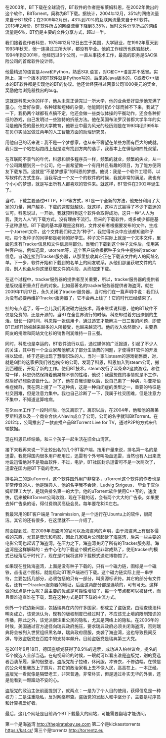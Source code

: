 在2003年，BT下载在全球流行，BT软件的作者是布莱姆科恩，在2002年做出的这个软件，BitTorrent，简称为BT下载。据统计，2004年12月，35%的网络流量来自于BT软件；在2009年2月份，43%到70%的互联网流量来自于BT软件。2013年2月份，BT软件所占的网络流量下降到3.35%，当时文件分享所占的网络流量是6%，BT仍是主要的文件分享方式，超过一半。



我们接着说作者科恩，1975年12月12日出生于美国，大学肄业，在1992年夏天到1993年秋天，他一连换过三所大学，都没有毕业。他的工作经历也跌宕起伏，1994年到2001年，他经历过6个公司，一直从事技术工作，最高的职务是SAC保险公司的首席软件设计师。

他最精通的语言是Java和Python，熟悉SQL语言，对C和C++语言并不感冒。实际上，第一个版本的BT软件就是Python写的，后来的Java版本的，C或者C++版本的BT软件都是实现他的BT的协议。他还曾经获得过网景公司1000美元的奖金，奖励他给浏览器找出的bug。

这就是科恩大体的样子，他从未真正读完过一所大学，他的业余爱好显示他充满了童心，他爱好杂耍，各种球和短棒的杂耍，他能同时扔5个球而掉不下来，我试了一下，我扔两个球都有点搞不定，他还会做一些类似体操的平衡动作，还会各种折纸的游戏，自己发明过一些独特的折纸方法。他在英国布法罗汉普郡大学半年的实习是他所受的最长的大学教育，他职业中最为风光的经历则是在1993年到1995年在贝尔实验室做过两年的人工智能方面的助理研究员。

用他自己的话来说：我不是一个梦想家，也从来不奢望在某些方面有巨大的成就。我只是一个站在起跑线上但是没有找到方向的选手，我基本上在徘徊和四处观望。

在互联网不景气的年代，科恩和很多程序员一样，频繁的就业，频繁的失业，从一个公司跳槽到另一个公司，他一直希望做一个有用并且有趣的项目，为了能方便网友下载东西。这就是“不是梦想家”的科恩的梦想。他说：我是一个软件工程师，以写软件的方式生存，当我写出一个又一个的软件的时候，我就非常的满足。我也有个小小的梦想，就是写出所有人都喜欢的软件来。就这样，BT软件在2002年诞生了。

当时，下载主要通过HTTP，FTP等方式，BT是一个全新的方法，他充分利用了大家的力量，用户越多，下载的速度就越快，就这样，这种方式赢得了不少下载迷的认可。科恩说过，一开始，我就预料到这个软件会取得成功，这只一种“人人为我，我为人人”的下载方式，没有理由不流行。后来的下载软件，或多或少都是基于这种思想。BT下载的基本原理是这样的，文件发布者根据要发布的文件，生成一个.torrent文件，这个文件我们称之为“种子”，我觉得听众中应该都知道种子吧，每个发种子的同学都是老师的好学生。种子文件实际上就是一个文本文件，里面包含有Tracker信息和文件信息两部分。当我们下载到这个种子文件后，使用某种客户端，例如迅雷，utorrent等，这个客户端会根据种子文件中提供的tracker信息，自动连接到Tracker服务器，从那里接收其它正在下载该文件的人的网址名单。下一步，软件开始和下载到的名单上的网友联系，从他们那里获取文件的片段，别人也会从你这里获取文件的片段，从而加速下载。

在这个过程中，tracker服务器的提供者至关重要，所以，tracker服务器的提供者是版权组织重点打击的对象。比如最著名的tracker服务器提供者海盗湾，就在2009年11月17日，永久关闭了tracker服务器，当时他们在一篇声明中说：我们认为没有必要再维护Tracker服务器了，它不会再上线了！它的时代已经结束了。

扯的有点远了，等一会儿我们再说磁力链技术。再来继续说科恩，他的BT软件不仅是免费的，还是开源的，当BT在全世界流行的时候，科恩却过着穷困潦倒的生活。很长一段时间，科恩靠一张信用卡，通过透支才能解决一日三餐的问题，即使BT已经开始被越来越多的人所接受，也越来越流行。他的收入依然很少，主要靠网友的捐赠和网站文化衫的销售利润维持一日三餐。

同时，科恩也是幸运的，BT软件流行以后，通过媒体的广泛报道，引起了不少人的关注，其中有一个企业家帮他解决了部分生活费的问题，才使得BT软件的开发得以延续。终于还是出现了慧眼识珠的人，当时一家叫steam的游戏销售商，对，就是G胖的这家把我们钱包掏空的公司，发现了科恩，科恩加入到steam公司，搬到西雅图，开始了新的工作。使用BT技术，steam发行了半条命2这款游戏。和往常一样，科恩仍然保持着他桀骜不驯的性格，他说：我最想做的事情就是不工作，然后好好想象该做什么。对了，他在自我诊断以后，说自己患了一种病，叫亚斯伯格症候群，我在网上搜了一下这种病，这是一种自闭症的类型之一，重要的特征是社交困难，但是注意力集中。我也自己诊断了一下，我属于社交困难，但是注意力不集中，不知道这算啥病。

在Steam工作了一段时间后，他又离职了。离职以后，在2004年，他和他的弟弟罗斯科恩以及一个商业合伙人Navin成立了公司，公司的名字就叫BitTorrent。在2012年，公司推出了一款直播产品BitTorrent Live for TV，通过P2P的方式来传输数据。

现在科恩已经结婚，和三个孩子一起生活在旧金山湾区。

接下来我再来说一下比较出名的几个BT客户端。按用户量来说，排名第一名的是迅雷。我觉得国内很多用户都用过，迅雷有个外号叫吸血迅雷，当然也有人出来洗地说迅雷绝对不是吸血软件，不过，电驴，BT社区封杀迅雷可不是一次两次了，迅雷在国内是BT下载的老大。

排名第二的是uTorrent，这个软件国外用户非常多，uTorrent这个软件的作者也是非常传奇的人，他是瑞典人，他的名字我不会读，Ludvig Strigeus， 毕业于查尔姆斯理工大学，是瑞典排名第一的大学。他的uTorrent软件使用C++写的，速度快，后来被BitTorrent公司收购，现在下载的话，会有两个大大的广告条。如果要去掉广告条的话，得付费购买高级会员。每年要花$20左右。

我最常用的BT客户端是 Transimission, 是一个运行在Ubuntu上的软件，很简洁。其它的还有很多，在这里就不一一介绍了。



前面提到过，在2009年海盗湾的官司以及海盗湾的声明，由于海盗湾上有很多侵权的东西，尤其是音乐和电影，因此几家唱片公司起诉了海盗湾，后来一些主要的电影公司也起诉了海盗湾，在压力之下，海盗湾关闭了所有的Tracker服务器。海盗湾是这样解释的：去中心化的下载这个模式已经非常成熟了，使用tracker的模式已经落后于时代了，现在是时候将这种下载模式送进博物馆了。

如果现在登陆海盗湾，上面是没有种子下载的，只有一个磁力链，图标是一个磁铁，点击这个图标，就能启动BT客户端进行下载。这个磁力链实际上是一串字符，主要包括几部分，必须包括的只有一部分，叫资源标识符。其它的部分有文件名，还有一个tracker服务器的地址，后面这两部分都是选填的，可有可无。这样做的优点是什么呢？最主要的优点是可靠性增加了，每一个节点都可以被替代，而且很难追查谁在下载，现在这种方式是BT下载的主流方式。

例外一个花边新闻是，包括瑞典在内的许多国家，都成立了盗版党，由理查德法科明炎成立，该党派认为，现有的版权制度已经过时了，不应该无止境的限制知识的传播，除此之外，该党派很注重公民的隐私，尤其是网络上的隐私。在2006年的时候，美国通过官方途径向瑞典政府施压，要求瑞典政府必须关闭海盗湾，否则瑞典将会被列入世贸组织黑名单，瑞典政府屈服，突袭了海盗湾，这也导致民间反弹，导致盗版党在百姓中的支持率飙升。目前盗版党是瑞典第三大党。



在2011年9月18日，德国盗版党获得了8.9%的选票，成功进入柏林议会，提名的15个候选人全部当选。在电视辩论的时候，一眼就可以看出谁是盗版党，别的竞选者西装革履，穿的很整洁，盗版党胡子拉碴，休闲服，冲锋衣，不修边幅。在微信的公众号里我放上了照片。其它的政治家看上去不像人民，高高在上，一本正经。盗版党一看就像是隔壁老王，非常普通，非常朴实，但是透过朴实无华的外表，还是能看到一颗躁动不安的心。




盗版党的政治主张前面提到了，就两点：一是为了个人目的使用，获得信息是一种权力；二是注重隐私，反对网络审查。盗版党的发起人和中坚分子，主要是程序员和计算机爱好者。

最后，这几个网址是目前两个BT下载最大的网站，可能需要翻墙才能访问。

第一个是海盗湾 http://thepiratebay.se.com
第二个是kickasstorrents https://kat.cr/
第三个是torrentz   http://torrentz.eu
